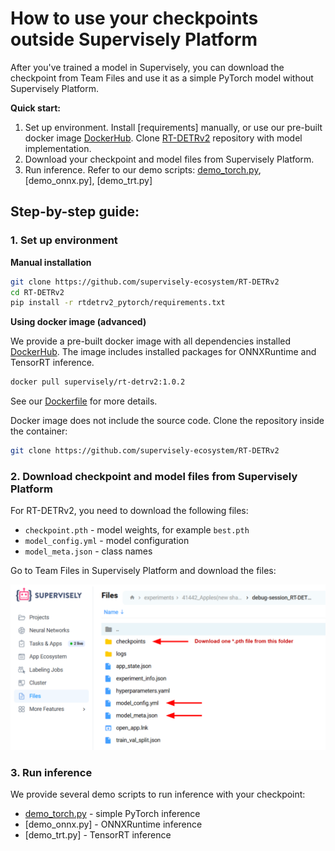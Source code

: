 
# How to use your checkpoints outside Supervisely Platform

After you've trained a model in Supervisely, you can download the checkpoint from Team Files and use it as a simple PyTorch model without Supervisely Platform.


**Quick start:**

1. Set up environment. Install [requirements] manually, or use our pre-built docker image [DockerHub](https://hub.docker.com/r/supervisely/rt-detrv2/tags). Clone [RT-DETRv2](https://github.com/supervisely-ecosystem/RT-DETRv2) repository with model implementation.
2. Download your checkpoint and model files from Supervisely Platform.
3. Run inference. Refer to our demo scripts: [demo_torch.py](https://github.com/supervisely-ecosystem/RT-DETRv2/blob/main/supervisely_integration/demo/demo_torch.py), [demo_onnx.py], [demo_trt.py]


## Step-by-step guide:

### 1. Set up environment

**Manual installation**

```bash
git clone https://github.com/supervisely-ecosystem/RT-DETRv2
cd RT-DETRv2
pip install -r rtdetrv2_pytorch/requirements.txt
```

**Using docker image (advanced)**

We provide a pre-built docker image with all dependencies installed [DockerHub](https://hub.docker.com/r/supervisely/rt-detrv2/tags). The image includes installed packages for ONNXRuntime and TensorRT inference.

```bash
docker pull supervisely/rt-detrv2:1.0.2
```

See our [Dockerfile](https://github.com/supervisely-ecosystem/RT-DETRv2/blob/main/docker/Dockerfile) for more details.

Docker image does not include the source code. Clone the repository inside the container:

```bash
git clone https://github.com/supervisely-ecosystem/RT-DETRv2
```

### 2. Download checkpoint and model files from Supervisely Platform

For RT-DETRv2, you need to download the following files:
- `checkpoint.pth` - model weights, for example `best.pth`
- `model_config.yml` - model configuration
- `model_meta.json` - class names

Go to Team Files in Supervisely Platform and download the files:

![team_files_download](img/team_files_download.png)


### 3. Run inference

We provide several demo scripts to run inference with your checkpoint:

- [demo_torch.py](https://github.com/supervisely-ecosystem/RT-DETRv2/blob/main/supervisely_integration/demo/demo_torch.py) - simple PyTorch inference
- [demo_onnx.py] - ONNXRuntime inference
- [demo_trt.py] - TensorRT inference
